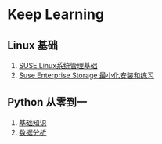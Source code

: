 # Keep Learning

## Linux 基础

1. [SUSE Linux系统管理基础](./linux/Administration/linux_admin.md)
2. [Suse Enterprise Storage 最小化安装和练习](./linux/SES/linux_ses.md)

## Python 从零到一

1. [基础知识](./python/Foundation/python_foundation_index.md)
2. [数据分析](./python/DataAnalysis/python_data_analysis_index.md)










